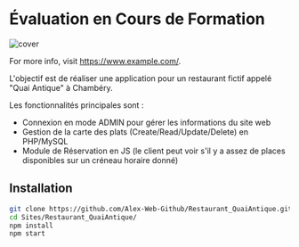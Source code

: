# Évaluation en Cours de Formation

![cover](https://github.com/Alex-Web-Github/Restaurant_QuaiAntique/blob/afcfe1fb3f3b8b3fb93af77671393d38790959c8/Screenshot%202023-05-18%20at%2010-32-41%20Quai%20Antique%20Chamb%C3%A9ry%20-%20Savoie.png)

For more info, visit <https://www.example.com/>.

L'objectif est de réaliser une application pour un restaurant fictif appelé "Quai Antique" à Chambéry.

Les fonctionnalités principales sont :

* Connexion en mode ADMIN pour gérer les informations du site web
* Gestion de la carte des plats (Create/Read/Update/Delete) en PHP/MySQL
* Module de Réservation en JS (le client peut voir s'il y a assez de places disponibles sur un créneau horaire donné)

## Installation

```sh
git clone https://github.com/Alex-Web-Github/Restaurant_QuaiAntique.git
cd Sites/Restaurant_QuaiAntique/
npm install
npm start
```
